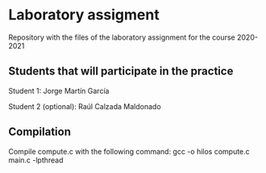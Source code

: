 # Laboratory assigment

Repository with the files of the laboratory assignment for the course 2020-2021

## Students that will participate in the practice

Student 1: Jorge Martín García

Student 2 (optional): Raúl Calzada Maldonado

## Compilation

Compile compute.c with the following command: gcc -o hilos compute.c main.c -lpthread
